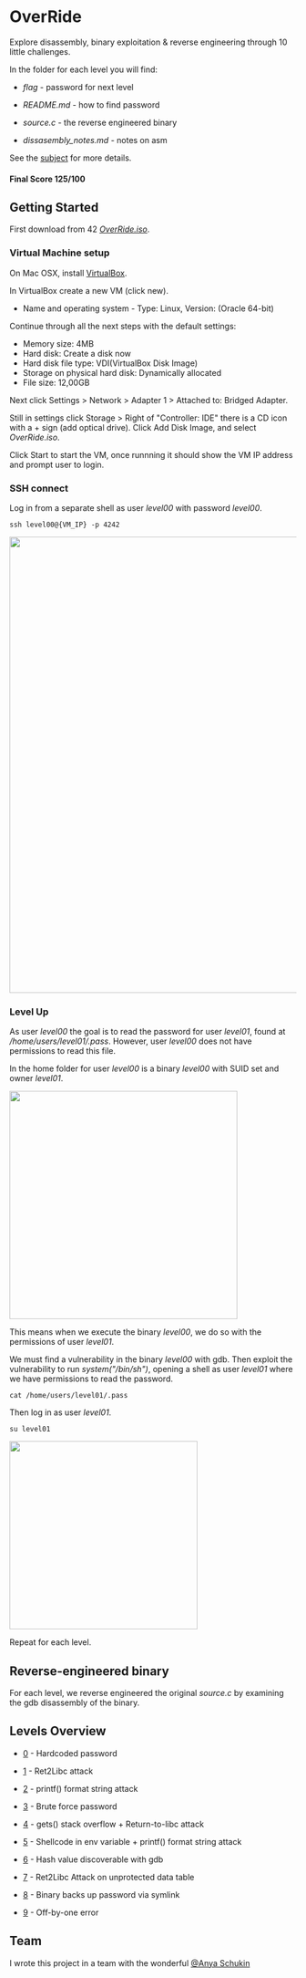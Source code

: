 # OverRide

Explore disassembly, binary exploitation & reverse engineering through 10 little challenges.

In the folder for each level you will find:

* *flag* - password for next level

* *README.md* - how to find password

* *source.c* - the reverse engineered binary

* *dissasembly_notes.md* - notes on asm 

See the [subject](https://github.com/dfinnis/OverRide/blob/main/subject.pdf) for more details.


#### Final Score 125/100


## Getting Started

First download from 42 [*OverRide.iso*](https://projects.intra.42.fr/uploads/document/document/2096/OverRide.iso).

### Virtual Machine setup

On Mac OSX, install [VirtualBox](https://www.virtualbox.org/).

In VirtualBox create a new VM (click new).

* Name and operating system - Type: Linux, Version: (Oracle 64-bit)

Continue through all the next steps with the default settings:

* Memory size: 4MB
* Hard disk: Create a disk now
* Hard disk file type: VDI(VirtualBox Disk Image)
* Storage on physical hard disk: Dynamically allocated
* File size: 12,00GB

Next click Settings > Network > Adapter 1 > Attached to: Bridged Adapter.

Still in settings click Storage > Right of "Controller: IDE" there is a CD icon with a + sign (add optical drive).
Click Add Disk Image, and select *OverRide.iso*.

Click Start to start the VM, once runnning it should show the VM IP address and prompt user to login.

### SSH connect

Log in from a separate shell as user *level00* with password *level00*.

```ssh level00@{VM_IP} -p 4242```

<img src="https://github.com/dfinnis/OverRide/blob/main/img/ssh.png" width="800">

### Level Up

As user *level00* the goal is to read the password for user *level01*, found at */home/users/level01/.pass*. However, user *level00* does not have permissions to read this file.

In the home folder for user *level00* is a binary *level00* with SUID set and owner *level01*.

<img src="https://github.com/dfinnis/OverRide/blob/main/img/suid.png" width="400">

This means when we execute the binary *level00*, we do so with the permissions of user *level01*.

We must find a vulnerability in the binary *level00* with gdb. Then exploit the vulnerability to run *system("/bin/sh")*, opening a shell as user *level01* where we have permissions to read the password.

```cat /home/users/level01/.pass```

Then log in as user *level01*.

```su level01```

<img src="https://github.com/dfinnis/OverRide/blob/main/img/su.png" width="330">

Repeat for each level.


## Reverse-engineered binary

For each level, we reverse engineered the original *source.c* by examining the gdb disassembly of the binary.


## Levels Overview

* [0](https://github.com/dfinnis/OverRide/tree/main/level00) - Hardcoded password

* [1](https://github.com/dfinnis/OverRide/tree/main/level01) - Ret2Libc attack

* [2](https://github.com/dfinnis/OverRide/tree/main/level02) - printf() format string attack

* [3](https://github.com/dfinnis/OverRide/tree/main/level03) - Brute force password

* [4](https://github.com/dfinnis/OverRide/tree/main/level04) - gets() stack overflow + Return-to-libc attack

* [5](https://github.com/dfinnis/OverRide/tree/main/level05) - Shellcode in env variable + printf() format string attack

* [6](https://github.com/dfinnis/OverRide/tree/main/level06) - Hash value discoverable with gdb

* [7](https://github.com/dfinnis/OverRide/tree/main/level07) - Ret2Libc Attack on unprotected data table

* [8](https://github.com/dfinnis/OverRide/tree/main/level08) - Binary backs up password via symlink

* [9](https://github.com/dfinnis/OverRide/tree/main/level09) - Off-by-one error


## Team

I wrote this project in a team with the wonderful [@Anya Schukin](https://github.com/anyaschukin)
